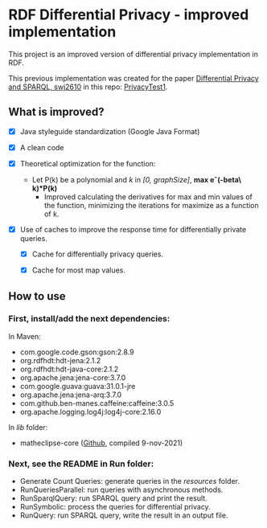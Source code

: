 # RDF Differential Privacy - improved implementation

This project is an improved version of differential privacy implementation in RDF.

This previous implementation was created for the paper [Differential Privacy and SPARQL, swj2610](http://www.semantic-web-journal.net/content/differential-privacy-and-sparql) in this repo: [PrivacyTest1](https://github.com/cbuil/PrivacyTest1).

## What is improved?

- [x] Java styleguide standardization (Google Java Format)
- [x] A clean code
- [x] Theoretical optimization for the function:
  - Let P(k) be a polynomial and _k_ in _\[0, graphSize\]_, **max eˆ(-beta\ k)\*P(k)**
    - Improved calculating the derivatives for max and min values of the function, minimizing the iterations for maximize as a function of k.

- [x] Use of caches to improve the response time for differentially private queries.
  - [x] Cache for differentially privacy queries.
  - [x] Cache for most map values.


## How to use

### First, install/add the next dependencies:
In Maven:
- com.google.code.gson:gson:2.8.9
- org.rdfhdt:hdt-jena:2.1.2
- org.rdfhdt:hdt-java-core:2.1.2
- org.apache.jena:jena-core:3.7.0
- com.google.guava:guava:31.0.1-jre
- org.apache.jena:jena-arq:3.7.0
- com.github.ben-manes.caffeine:caffeine:3.0.5
- org.apache.logging.log4j:log4j-core:2.16.0

In _lib_ folder:
- matheclipse-core ([Github](https://github.com/axkr/symja_android_library), compiled 9-nov-2021)

### Next, see the README in Run folder:
- Generate Count Queries: generate queries in the _resources_ folder.
- RunQueriesParallel: run queries with asynchronous methods.
- RunSparqlQuery: run SPARQL query and print the result.
- RunSymbolic: process the queries for differential privacy.
- RunQuery: run SPARQL query, write the result in an output file.
